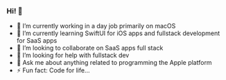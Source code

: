 ### Hi! 👋

<!--
**damodarshenoy/damodarshenoy** is a ✨ _special_ ✨ repository because its `README.md` (this file) appears on your GitHub profile.
-->

- 🔭 I’m currently working in a day job primarily on macOS
- 🌱 I’m currently learning SwiftUI for iOS apps and fullstack development for SaaS apps
- 👯 I’m looking to collaborate on SaaS apps full stack
- 🤔 I’m looking for help with fullstack dev
- 💬 Ask me about anything related to programming the Apple platform
- ⚡ Fun fact: Code for life...

